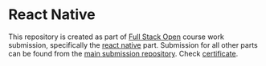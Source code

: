 # React Native
This repository is created as part of [Full Stack Open](https://fullstackopen.com/en/about/) course work submission, specifically the [react native](https://fullstackopen.com/en/part10) part. Submission for all other parts can be found from the [main submission repository](https://github.com/shamsch/fullstackopen2021). Check [certificate](https://studies.cs.helsinki.fi/stats/api/certificate/fs-react-native-2020/en/83d4358bc27c9fd00d318757872aa005). 
